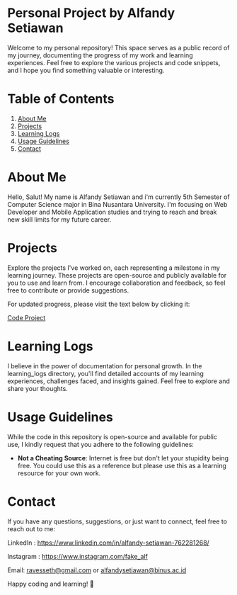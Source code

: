 # Personal Project by Alfandy Setiawan

Welcome to my personal repository! This space serves as a public record of my journey, documenting the progress of my work and learning experiences. Feel free to explore the various projects and code snippets, and I hope you find something valuable or interesting.

# Table of Contents 
1. [About Me](#about-me)
2. [Projects](#projects)
3. [Learning Logs](#learning-logs)
4. [Usage Guidelines](#usage-guidelines)
5. [Contact](#contact)

# <a name="about-me"></a>About Me
Hello, Salut! My name is Alfandy Setiawan and i'm currently 5th Semester of Computer Science major in Bina Nusantara University. I'm focusing on Web Developer and Mobile Application studies and trying to reach and break new skill limits for my future career.

# <a name="projects"></a> Projects   
Explore the projects I've worked on, each representing a milestone in my learning journey. These projects are open-source and publicly available for you to use and learn from. I encourage collaboration and feedback, so feel free to contribute or provide suggestions.

For updated progress, please visit the text below by clicking it:

[Code Project](https://github.com/Reyvennn/Code-Project/releases/tag/Project)



# <a name="learning-logs"></a> Learning Logs
I believe in the power of documentation for personal growth. In the learning_logs directory, you'll find detailed accounts of my learning experiences, challenges faced, and insights gained. Feel free to explore and share your thoughts.

# <a name="usage-guidelines"></a> Usage Guidelines
While the code in this repository is open-source and available for public use, I kindly request that you adhere to the following guidelines:

* **Not a Cheating Source**: Internet is free but don't let your stupidity being free. You could use this as a reference but please use this as a learning resource for your own work.


# <a name="contact"></a> Contact
If you have any questions, suggestions, or just want to connect, feel free to reach out to me:

LinkedIn : https://www.linkedin.com/in/alfandy-setiawan-762281268/ 

Instagram : https://www.instagram.com/fake_alf

Email: ravesseth@gmail.com or alfandysetiawan@binus.ac.id

Happy coding and learning! 🚀


